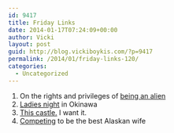 ```yaml
---
id: 9417
title: Friday Links
date: 2014-01-17T07:24:09+00:00
author: Vicki
layout: post
guid: http://blog.vickiboykis.com/?p=9417
permalink: /2014/01/friday-links-120/
categories:
  - Uncategorized
---
```

  1. On the rights and privileges of <a href="http://www.guernicamag.com/features/on-the-rights-and-privileges-of-being-an-alien/" target="_blank">being an alien</a>
  2. <a href="http://kyotojournal.org/the-journal/society/ladies-night-circling-the-bases-on-okinawa" target="_blank">Ladies night</a> in Okinawa
  3. <a href="http://hookedonhouses.net/2014/01/16/an-unusual-scottish-tudor-style-gatehouse-in-maryland/" target="_blank">This castle.</a> I want it.
  4. <a href="http://www.sbnation.com/longform/2014/1/8/5279942/alaska-wilderness-woman-2013-competition-profile" target="_blank">Competing</a> to be the best Alaskan wife